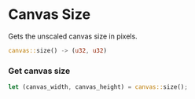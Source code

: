 # Canvas Size

Gets the unscaled canvas size in pixels.

```rust title="turbo::canvas"
canvas::size() -> (u32, u32)
```

### Get canvas size

```rust
let (canvas_width, canvas_height) = canvas::size();
```
